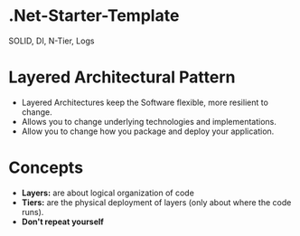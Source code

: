 # .Net-Starter-Template
SOLID, DI, N-Tier, Logs

# Layered Architectural Pattern
* Layered Architectures keep the Software flexible, more resilient to change.
* Allows you to change underlying technologies and implementations.
* Allow you to change how you package and deploy your application.

# Concepts
* **Layers:** are about logical organization of code
* **Tiers:** are the physical deployment of layers (only about where the code runs).
* **Don't repeat yourself**

